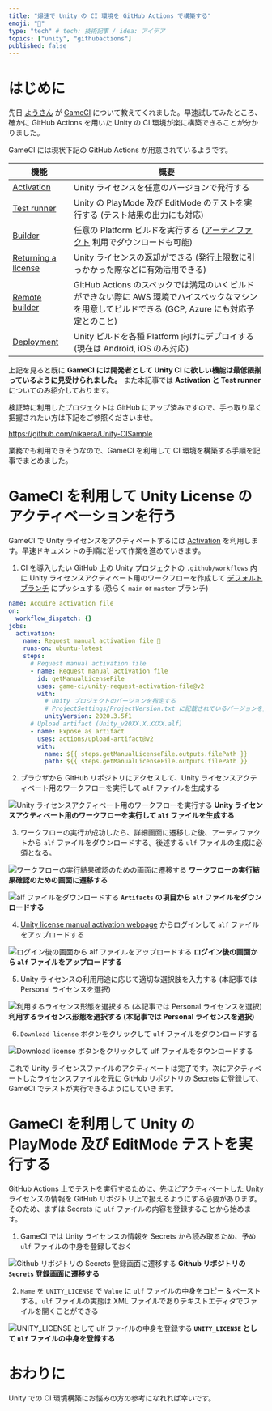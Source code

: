 ```yaml
---
title: "爆速で Unity の CI 環境を GitHub Actions で構築する"
emoji: "💨"
type: "tech" # tech: 技術記事 / idea: アイデア
topics: ["unity", "githubactions"]
published: false
---
```


# はじめに

先日 [ようさん](https://twitter.com/ayousanz) が [GameCI](https://game.ci/) について教えてくれました。早速試してみたところ、確かに GitHub Actions を用いた Unity の CI 環境が楽に構築できることが分かりました。

GameCI には現状下記の GitHub Actions が用意されているようです。

| 機能                                                                   | 概要                                                                                                                                                         |
| ---------------------------------------------------------------------- | ------------------------------------------------------------------------------------------------------------------------------------------------------------ |
| [Activation](https://game.ci/docs/github/activation)                   | Unity ライセンスを任意のバージョンで発行する                                                                                                                 |
| [Test runner](https://game.ci/docs/github/test-runner)                 | Unity の PlayMode 及び EditMode のテストを実行する (テスト結果の出力にも対応)                                                                                |
| [Builder](https://game.ci/docs/github/builder)                         | 任意の Platform ビルドを実行する ([アーティファクト](https://docs.github.com/ja/actions/guides/storing-workflow-data-as-artifacts) 利用でダウンロードも可能) |
| [Returning a license](https://game.ci/docs/github/returning-a-license) | Unity ライセンスの返却ができる (発行上限数に引っかかった際などに有効活用できる)                                                                              |
| [Remote builder](https://game.ci/docs/github/remote-builder)           | GitHub Actions のスペックでは満足のいくビルドができない際に AWS 環境でハイスペックなマシンを用意してビルドできる (GCP, Azure にも対応予定とのこと)           |
| [Deployment](https://game.ci/docs/github/deployment/android)           | Unity ビルドを各種 Platform 向けにデプロイする (現在は Android, iOS のみ対応)                                                                                |

上記を見ると既に **GameCI には開発者として Unity CI に欲しい機能は最低限揃っているように見受けられました。** また本記事では **Activation と Test runner** についてのみ紹介しております。

検証時に利用したプロジェクトは GitHub にアップ済みですので、手っ取り早く把握されたい方は下記をご参照くださいませ。

https://github.com/nikaera/Unity-CISample

業務でも利用できそうなので、GameCI を利用して CI 環境を構築する手順を記事でまとめました。

# GameCI を利用して Unity License のアクティベーションを行う

GameCI で Unity ライセンスをアクティベートするには [Activation](https://game.ci/docs/github/activation) を利用します。早速ドキュメントの手順に沿って作業を進めていきます。

1. CI を導入したい GitHub 上の Unity プロジェクトの `.github/workflows` 内に Unity ライセンスアクティベート用のワークフローを作成して [デフォルトブランチ](https://docs.github.com/ja/github/setting-up-and-managing-your-github-user-account/managing-user-account-settings/managing-the-default-branch-name-for-your-repositories#about-management-of-the-default-branch-name) にプッシュする (恐らく `main` or `master` ブランチ)

```yml:.github/workflows/activation.yml
name: Acquire activation file
on:
  workflow_dispatch: {}
jobs:
  activation:
    name: Request manual activation file 🔑
    runs-on: ubuntu-latest
    steps:
      # Request manual activation file
      - name: Request manual activation file
        id: getManualLicenseFile
        uses: game-ci/unity-request-activation-file@v2
        with:
          # Unity プロジェクトのバージョンを指定する
          # ProjectSettings/ProjectVersion.txt に記載されているバージョンを入力すれば OK
          unityVersion: 2020.3.5f1
      # Upload artifact (Unity_v20XX.X.XXXX.alf)
      - name: Expose as artifact
        uses: actions/upload-artifact@v2
        with:
          name: ${{ steps.getManualLicenseFile.outputs.filePath }}
          path: ${{ steps.getManualLicenseFile.outputs.filePath }}
```

2. ブラウザから GitHub リポジトリにアクセスして、Unity ライセンスアクティベート用のワークフローを実行して `alf` ファイルを生成する

![Unity ライセンスアクティベート用のワークフローを実行する](https://i.gyazo.com/bd276ca6dcf6a2c12ce9ff9569e08ce3.png)
**Unity ライセンスアクティベート用のワークフローを実行して `alf` ファイルを生成する**

3. ワークフローの実行が成功したら、詳細画面に遷移した後、アーティファクトから `alf` ファイルをダウンロードする。後述する `ulf` ファイルの生成に必須となる。

![ワークフローの実行結果確認のための画面に遷移する](https://i.gyazo.com/2271b3cb35efc7f1c9d51702662cdac9.png)
**ワークフローの実行結果確認のための画面に遷移する**

![`alf` ファイルをダウンロードする](https://i.gyazo.com/71b9dff8266c9bc990e1b709a5191535.png)
**`Artifacts` の項目から `alf` ファイルをダウンロードする**

4. [Unity license manual activation webpage](https://license.unity3d.com) からログインして `alf` ファイルをアップロードする

![ログイン後の画面から `alf` ファイルをアップロードする](https://i.gyazo.com/cfec48fc58f2a17560ea2e7d0f71cc41.png)
**ログイン後の画面から `alf` ファイルをアップロードする**

5. Unity ライセンスの利用用途に応じて適切な選択肢を入力する (本記事では Personal ライセンスを選択)

![利用するライセンス形態を選択する (本記事では Personal ライセンスを選択)](https://i.gyazo.com/72239a40ef5b2474f34c814a68f8c61d.png)
**利用するライセンス形態を選択する (本記事では Personal ライセンスを選択)**

6. `Download license` ボタンをクリックして `ulf` ファイルをダウンロードする

![`Download license` ボタンをクリックして `ulf` ファイルをダウンロードする](https://i.gyazo.com/9ddc63dc321a68986bfedfb8a97c8f00.png)

これで Unity ライセンスファイルのアクティベートは完了です。次にアクティベートしたライセンスファイルを元に GitHub リポジトリの [Secrets](https://docs.github.com/ja/actions/reference/encrypted-secrets) に登録して、GameCI でテストが実行できるようにしていきます。

# GameCI を利用して Unity の PlayMode 及び EditMode テストを実行する

GitHub Actions 上でテストを実行するために、先ほどアクティベートした Unity ライセンスの情報を GitHub リポジトリ上で扱えるようにする必要があります。そのため、まずは Secrets に `ulf` ファイルの内容を登録することから始めます。

1. GameCI では Unity ライセンスの情報を Secrets から読み取るため、予め `ulf` ファイルの中身を登録しておく

![Github リポジトリの `Secrets` 登録画面に遷移する](https://i.gyazo.com/e126ae5e2fe9339d56047b8497808100.png)
**Github リポジトリの `Secrets` 登録画面に遷移する**

2. `Name` を `UNITY_LICENSE` で `Value` に `ulf` ファイルの中身をコピー & ペーストする。`ulf` ファイルの実態は XML ファイルでありテキストエディタでファイルを開くことができる

![`UNITY_LICENSE` として `ulf` ファイルの中身を登録する](https://i.gyazo.com/f52356a229caa4e31e3ae8268d53a4e6.png)
**`UNITY_LICENSE` として `ulf` ファイルの中身を登録する**

# おわりに

Unity での CI 環境構築にお悩みの方の参考になれれば幸いです。
